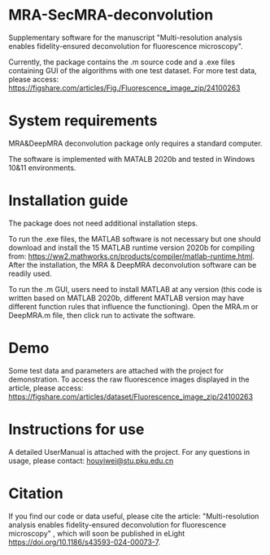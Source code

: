 # MRA-SecMRA-deconvolution
Supplementary software for the manuscript "Multi-resolution analysis enables fidelity-ensured deconvolution for fluorescence microscopy".

Currently, the package contains the .m source code and a .exe files containing GUI of the algorithms with one test dataset.
For more test data, please access: https://figshare.com/articles/Fig./Fluorescence_image_zip/24100263
# System requirements
MRA&DeepMRA deconvolution package only requires a standard computer.

The software is implemented with MATALB 2020b and tested in Windows 10&11 environments.
# Installation guide
The package does not need additional installation steps. 

To run the .exe files, the MATLAB software is not necessary but one should download and install the 15 MATLAB runtime version 2020b for compiling from: https://ww2.mathworks.cn/products/compiler/matlab-runtime.html. After the installation, the MRA & DeepMRA deconvolution software can be readily used.

To run the .m GUI, users need to install MATLAB at any version (this code is written based on MATLAB 2020b, different MATLAB version may have different function rules that influence the functioning). Open the MRA.m or DeepMRA.m file, then click run to activate the software.

# Demo
Some test data and parameters are attached with the project for demonstration. To access the raw fluorescence images displayed in the article, please access: https://figshare.com/articles/dataset/Fluorescence_image_zip/24100263

# Instructions for use
A detailed UserManual is attached with the project. For any questions in usage, please contact: houyiwei@stu.pku.edu.cn

# Citation
If you find our code or data useful, please cite the article: "Multi-resolution analysis enables fidelity-ensured deconvolution for fluorescence microscopy" , which will soon be published in eLight https://doi.org/10.1186/s43593-024-00073-7.
